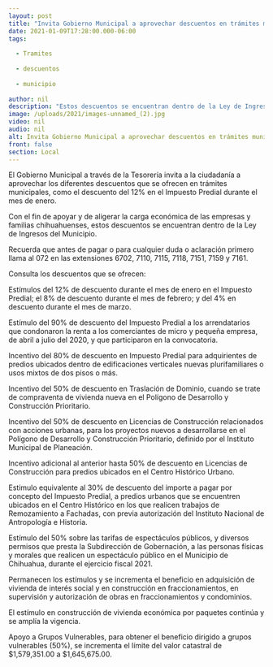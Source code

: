 ```yaml
---
layout: post
title: "Invita Gobierno Municipal a aprovechar descuentos en trámites municipales"
date: 2021-01-09T17:28:00.000-06:00
tags:
  
  - Tramites
  
  - descuentos
  
  - municipio
  
author: nil
description: "Estos descuentos se encuentran dentro de la Ley de Ingresos del Municipio."
image: /uploads/2021/images-unnamed_(2).jpg
video: nil
audio: nil
alt: Invita Gobierno Municipal a aprovechar descuentos en trámites municipales
front: false
section: Local
---
```


El Gobierno Municipal a través de la Tesorería invita a la ciudadanía a aprovechar los diferentes descuentos que se ofrecen en trámites municipales, como el descuento del 12% en el Impuesto Predial durante el mes de enero.

Con el fin de apoyar y de aligerar la carga económica de las empresas y familias chihuahuenses, estos descuentos se encuentran dentro de la Ley de Ingresos del Municipio.

Recuerda que antes de pagar o para cualquier duda o aclaración primero llama al 072 en las extensiones 6702, 7110, 7115, 7118, 7151, 7159 y 7161.

Consulta los descuentos que se ofrecen:

Estímulos del 12% de descuento durante el mes de enero en el Impuesto Predial; el 8% de descuento durante el mes de febrero; y del 4% en descuento durante el mes de marzo.

Estímulo del 90% de descuento del Impuesto Predial a los arrendatarios que condonaron la renta a los comerciantes de micro y pequeña empresa, de abril a julio del 2020, y que participaron en la convocatoria. 

Incentivo del 80% de descuento en Impuesto Predial para adquirientes de predios ubicados dentro de edificaciones verticales nuevas plurifamiliares o usos mixtos de dos pisos o más.

Incentivo del 50% de descuento en Traslación de Dominio, cuando se trate de compraventa de vivienda nueva en el Polígono de Desarrollo y Construcción Prioritario.

Incentivo del 50% de descuento en Licencias de Construcción relacionados con acciones urbanas, para los proyectos nuevos a desarrollarse en el Polígono de Desarrollo y Construcción Prioritario, definido por el Instituto Municipal de Planeación.

Incentivo adicional al anterior hasta 50% de descuento en Licencias de Construcción para predios ubicados en el Centro Histórico Urbano.

Estimulo equivalente al 30% de descuento del importe a pagar por concepto del Impuesto Predial, a predios urbanos que se encuentren ubicados en el Centro Histórico en los que realicen trabajos de Remozamiento a Fachadas, con previa autorización del Instituto Nacional de Antropología e Historia.

Estímulo del 50% sobre las tarifas de espectáculos públicos, y diversos permisos que presta la Subdirección de Gobernación, a las personas físicas y morales que realicen un espectáculo público en el Municipio de Chihuahua, durante el ejercicio fiscal 2021.

Permanecen los estímulos y se incrementa  el beneficio en adquisición de vivienda de interés social y en construcción en fraccionamientos, en supervisión y autorización de obras en fraccionamientos y condominios.

El estímulo en construcción de vivienda económica por paquetes continúa y se amplía la vigencia.

Apoyo a Grupos Vulnerables, para obtener el beneficio dirigido a grupos vulnerables (50%), se incrementa el límite del valor catastral de $1,579,351.00 a $1,645,675.00.